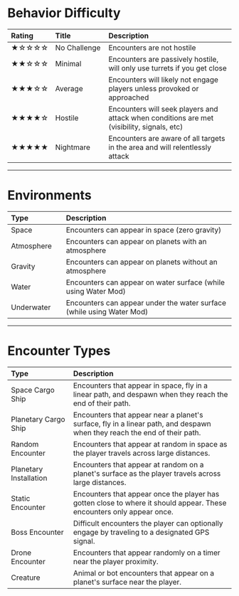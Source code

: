 # Behavior Difficulty

|Rating|Title&nbsp;&nbsp;&nbsp;&nbsp;&nbsp;&nbsp;&nbsp;&nbsp;&nbsp;&nbsp;&nbsp;&nbsp;&nbsp;&nbsp;&nbsp;&nbsp;|Description|
|:-----|:-----|:-----|
|★☆☆☆☆|No Challenge|Encounters are not hostile|
|★★☆☆☆|Minimal|Encounters are passively hostile, will only use turrets if you get close|
|★★★☆☆|Average|Encounters will likely not engage players unless provoked or approached|
|★★★★☆|Hostile|Encounters will seek players and attack when conditions are met (visibility, signals, etc)|
|★★★★★|Nightmare|Encounters are aware of all targets in the area and will relentlessly attack|

***

# Environments

|Type&nbsp;&nbsp;&nbsp;&nbsp;&nbsp;&nbsp;&nbsp;&nbsp;&nbsp;&nbsp;&nbsp;&nbsp;&nbsp;&nbsp;&nbsp;&nbsp;|Description|
|:-----|:-----|
|Space|Encounters can appear in space (zero gravity)|
|Atmosphere|Encounters can appear on planets with an atmosphere|
|Gravity|Encounters can appear on planets without an atmosphere|
|Water|Encounters can appear on water surface (while using Water Mod)|
|Underwater|Encounters can appear under the water surface (while using Water Mod)|

***

# Encounter Types

|Type&nbsp;&nbsp;&nbsp;&nbsp;&nbsp;&nbsp;&nbsp;&nbsp;&nbsp;&nbsp;&nbsp;&nbsp;&nbsp;&nbsp;&nbsp;&nbsp;|Description|
|:-----|:-----|
|Space Cargo Ship|Encounters that appear in space, fly in a linear path, and despawn when they reach the end of their path.|
|Planetary Cargo Ship|Encounters that appear near a planet's surface, fly in a linear path, and despawn when they reach the end of their path.|
|Random Encounter|Encounters that appear at random in space as the player travels across large distances.|
|Planetary Installation|Encounters that appear at random on a planet's surface as the player travels across large distances.|
|Static Encounter|Encounters that appear once the player has gotten close to where it should appear. These encounters only appear once.|
|Boss Encounter|Difficult encounters the player can optionally engage by traveling to a designated GPS signal.|
|Drone Encounter|Encounters that appear randomly on a timer near the player proximity.|
|Creature|Animal or bot encounters that appear on a planet's surface near the player.|